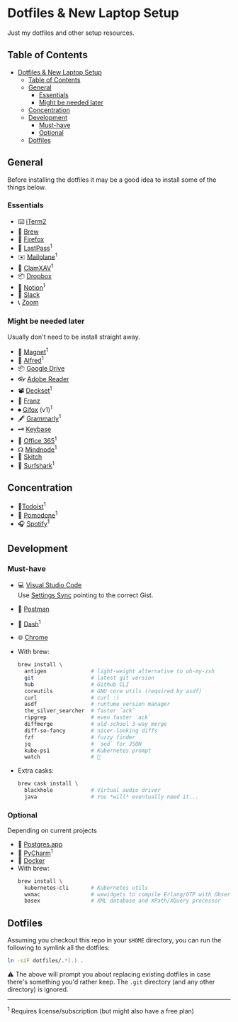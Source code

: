 # Dotfiles & New Laptop Setup

Just my dotfiles and other setup resources.

## Table of Contents

<!-- TOC -->

- [Dotfiles & New Laptop Setup](#dotfiles--new-laptop-setup)
    - [Table of Contents](#table-of-contents)
    - [General](#general)
        - [Essentials](#essentials)
        - [Might be needed later](#might-be-needed-later)
    - [Concentration](#concentration)
    - [Development](#development)
        - [Must-have](#must-have)
        - [Optional](#optional)
    - [Dotfiles](#dotfiles)

<!-- /TOC -->

## General

Before installing the dotfiles it may be a good idea to install some of the things below.

### Essentials

- ⌨️ [iTerm2](https://www.iterm2.com/)
- 🍺 [Brew](https://brew.sh/)
- 🦊 [Firefox](https://www.mozilla.org/en-US/firefox/new/)
- 🔑 [LastPass](https://lastpass.com/misc_download2.php)<sup>1</sup>
- ✉️ [Mailplane](https://mailplaneapp.com/)<sup>1</sup>
- 🦠 [ClamXAV](https://www.clamxav.com/)<sup>1</sup>
- 📦 [Dropbox](https://www.dropbox.com/)
- 📝 [Notion](https://www.notion.so/desktop)<sup>1</sup>
- 💬 [Slack](https://slack.com/intl/en-de/downloads/mac)
- 📞 [Zoom](https://zoom.us/download)

### Might be needed later

Usually don't need to be install straight away.

- 🧲 [Magnet](https://magnet.crowdcafe.com/)<sup>1</sup>
- 🎩 [Alfred](https://www.alfredapp.com/)<sup>1</sup>
- 📦 [Google Drive](https://www.google.com/drive/download/)
- 👓 [Adobe Reader](https://get.adobe.com/uk/reader/)
- 📽 [Deckset](https://www.deckset.com/)<sup>1</sup>
- 📱 [Franz](https://meetfranz.com/)
- ⏺ [Gifox](https://gifox.io/) (v1)<sup>1</sup>
- 🖋 [Grammarly](https://app.grammarly.com/)<sup>1</sup>
- 🗝 [Keybase](https://keybase.io/docs/the_app/install_macos)
- 💼 [Office 365](https://www.office.com/)<sup>1</sup>
- ☊ [Mindnode](https://mindnode.com/)<sup>1</sup>
- 📸 [Skitch](https://evernote.com/products/skitch)
- 🦈 [Surfshark](https://surfshark.com/)<sup>1</sup>

## Concentration

- 🎯[Todoist](https://todoist.com/downloads/mac)<sup>1</sup>
- 🍅 [Pomodone](https://pomodoneapp.com/download-pomodone-app.html)<sup>1</sup>
- 🎧 [Spotify](https://www.spotify.com/de/download/mac/)<sup>1</sup>

## Development

### Must-have

- 💻 [Visual Studio Code](https://code.visualstudio.com/)
  <br>Use [Settings Sync](https://marketplace.visualstudio.com/items?itemName=Shan.code-settings-sync) pointing to the correct Gist.
- 📯 [Postman](https://www.postman.com/downloads/)
- 📑 [Dash](https://kapeli.com/dash)<sup>1</sup>
- 🌐 [Chrome](https://www.google.com/chrome/)
- With brew:
  ```zsh
  brew install \
    antigen              # light-weight alternative to oh-my-zsh
    git                  # latest git version
    hub                  # Github CLI
    coreutils            # GNU core utils (required by asdf)
    curl                 # curl :)
    asdf                 # runtume version manager
    the_silver_searcher  # faster `ack`
    ripgrep              # even faster `ack`
    diffmerge            # old-school 3-way merge
    diff-so-fancy        # nicer-looking diffs
    fzf                  # fuzzy finder
    jq                   # `sed` for JSON
    kube-ps1             # Kubernetes prompt
    watch                # 👀
  ```

- Extra casks:
  ```zsh
  brew cask install \
    blackhole            # Virtual audio driver
    java                 # You *will* eventually need it...
  ```

### Optional

Depending on current projects

- 🐘 [Postgres.app](https://postgresapp.com/)
- 🐍 [PyCharm](https://www.jetbrains.com/pycharm/)<sup>1</sup>
- 🐳 [Docker](https://www.docker.com/products/docker-desktop)
- With brew:
  ```zsh
  brew install \
    kubernetes-cli       # Kubernetes utils
    wxmac                # wxwidgets to compile Erlang/OTP with Observer
    basex                # XML database and XPath/XQuery processor
  ```

## Dotfiles

Assuming you checkout this repo in your `$HOME` directory, you can run the following to symlink all the dotfiles:

```zsh
ln -siF dotfiles/.*(.) .
```

⚠️ The above will prompt you about replacing existing dotfiles in case there's something you'd rather keep. The `.git` directory (and any other directory) is ignored.

---
<sup>1</sup> Requires license/subscription (but might also have a free plan)
